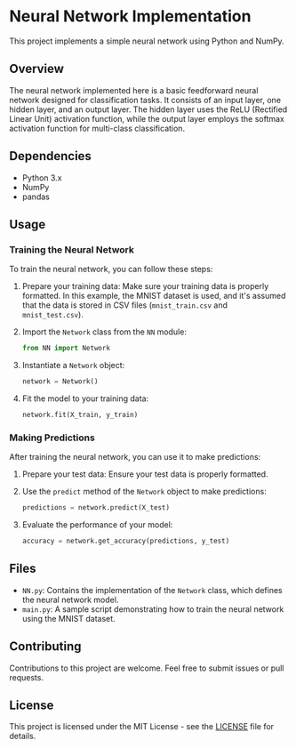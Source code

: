 # Neural Network Implementation

This project implements a simple neural network using Python and NumPy.

## Overview

The neural network implemented here is a basic feedforward neural network designed for classification tasks. It consists of an input layer, one hidden layer, and an output layer. The hidden layer uses the ReLU (Rectified Linear Unit) activation function, while the output layer employs the softmax activation function for multi-class classification.

## Dependencies

- Python 3.x
- NumPy
- pandas

## Usage

### Training the Neural Network

To train the neural network, you can follow these steps:

1. Prepare your training data: Make sure your training data is properly formatted. In this example, the MNIST dataset is used, and it's assumed that the data is stored in CSV files (`mnist_train.csv` and `mnist_test.csv`).

2. Import the `Network` class from the `NN` module:

    ```python
    from NN import Network
    ```

3. Instantiate a `Network` object:

    ```python
    network = Network()
    ```

4. Fit the model to your training data:

    ```python
    network.fit(X_train, y_train)
    ```

### Making Predictions

After training the neural network, you can use it to make predictions:

1. Prepare your test data: Ensure your test data is properly formatted.

2. Use the `predict` method of the `Network` object to make predictions:

    ```python
    predictions = network.predict(X_test)
    ```

3. Evaluate the performance of your model:

    ```python
    accuracy = network.get_accuracy(predictions, y_test)
    ```

## Files

- `NN.py`: Contains the implementation of the `Network` class, which defines the neural network model.
- `main.py`: A sample script demonstrating how to train the neural network using the MNIST dataset.

## Contributing

Contributions to this project are welcome. Feel free to submit issues or pull requests.

## License

This project is licensed under the MIT License - see the [LICENSE](LICENSE) file for details.
